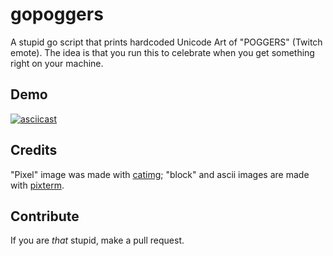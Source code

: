 # gopoggers
A stupid go script that prints hardcoded Unicode Art of "POGGERS" (Twitch emote). The idea is that you run this to celebrate when you get something right on your machine.

## Demo
[![asciicast](https://asciinema.org/a/582356.svg)](https://asciinema.org/a/582356)

## Credits
"Pixel" image was made with [catimg]; "block" and ascii images are made with [pixterm].

[catimg]: https://github.com/posva/catimg
[pixterm]: https://github.com/eliukblau/pixterm

## Contribute
If you are *that* stupid, make a pull request.
